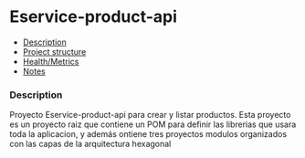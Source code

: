 # Eservice-product-api

- [Description](#Description)
- [Project structure](#Project-structure)
- [Health/Metrics](#Metrics)
- [Notes](#Notes)

### Description
Proyecto Eservice-product-api para crear y listar productos. Esta proyecto es un proyecto raiz que contiene un POM para definir las librerias que usara toda la aplicacion, y además ontiene tres proyectos modulos organizados con las capas de la arquitectura hexagonal